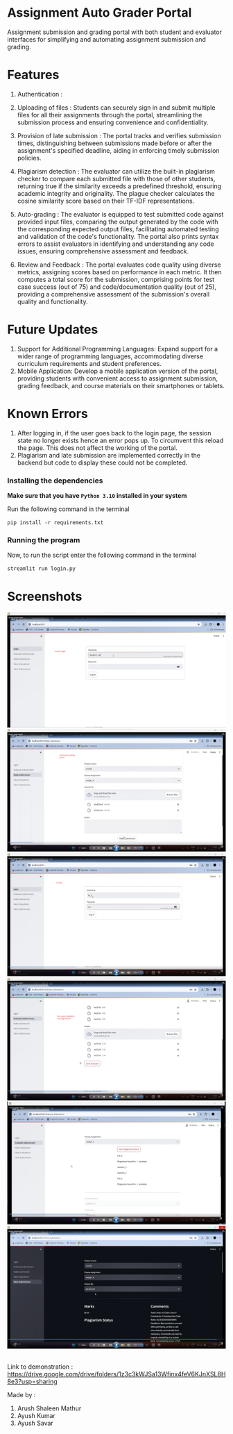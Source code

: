 
# Assignment Auto Grader Portal

Assignment submission and grading portal with both student and evaluator interfaces for simplifying and automating assignment submission and grading.  

# Features

1. Authentication : 

2. Uploading of files : Students can securely sign in and submit multiple files for all their assignments through the portal, streamlining the submission process and ensuring convenience and confidentiality.

3. Provision of late submission : The portal tracks and verifies submission times, distinguishing between submissions made before or after the assignment's specified deadline, aiding in enforcing timely submission policies.

4. Plagiarism detection : The evaluator can utilize the built-in plagiarism checker to compare each submitted file with those of other students, returning true if the similarity exceeds a predefined threshold, ensuring academic integrity and originality.
The plague checker calculates the cosine similarity score based on their TF-IDF representations.

5. Auto-grading : The evaluator is equipped to test submitted code against provided input files, comparing the output generated by the code with the corresponding expected output files, facilitating automated testing and validation of the code's functionality. The portal also prints syntax errors to assist evaluators in identifying and understanding any code issues, ensuring comprehensive assessment and feedback. 

6. Review and Feedback : The portal evaluates code quality using diverse metrics, assigning scores based on performance in each metric. It then computes a total score for the submission, comprising points for test case success (out of 75) and code/documentation quality (out of 25), providing a comprehensive assessment of the submission's overall quality and functionality.

# Future Updates

1. Support for Additional Programming Languages: Expand support for a wider range of programming languages, accommodating diverse curriculum requirements and student preferences.
2. Mobile Application: Develop a mobile application version of the portal, providing students with convenient access to assignment submission, grading feedback, and course materials on their smartphones or tablets.

# Known Errors
1. After logging in, if the user goes back to the login page, the session state no longer exists hence an error pops up. To circumvent this reload the page. This does not affect the working of the portal. 
2. Plagiarism and late submission are implemented correctly in the backend but code to display these could not be completed.

### Installing the dependencies
**Make sure that you have `Python 3.10` installed in your system**

Run the following command in the terminal
```
pip install -r requirements.txt
```

### Running the program
Now, to run the script enter the following command in the terminal
```bash
streamlit run login.py
```

# Screenshots

![Student Login](./images/1.png)
![Make Submission](./images/2.png)
![TA Login](./images/3.png)
![Test Cases Evaluation and Plague Checker](./images/4.png)
![Test Cases Evaluation and Plague Checker](./images/5.png)
![View Submissions](./images/6.png)
##
Link to demonstration : https://drive.google.com/drive/folders/1z3c3kWJSa13Wfinx4feV6KJnXSL8H8e3?usp=sharing 

Made by : 
1. Arush Shaleen Mathur
2. Ayush Kumar
3. Ayush Savar
